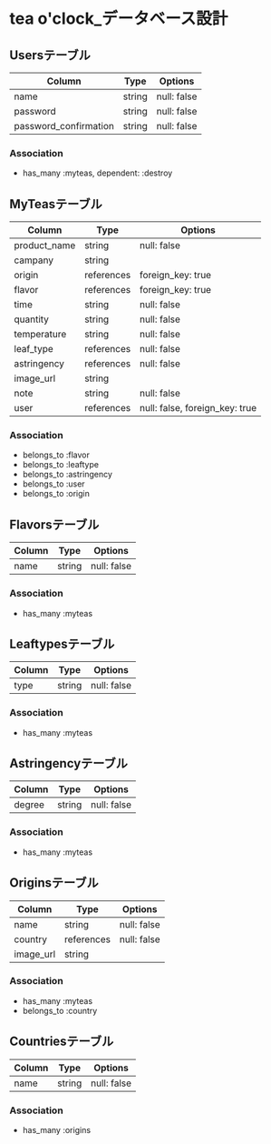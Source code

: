 # tea o'clock_データベース設計

## Usersテーブル
|Column|Type|Options|
|------|----|-------|
|name|string|null: false|
|password|string|null: false|
|password_confirmation|string|null: false|
### Association
- has_many :myteas, dependent: :destroy

## MyTeasテーブル
|Column|Type|Options|
|------|----|-------|
|product_name|string|null: false|
|campany|string||
|origin|references|foreign_key: true|
|flavor|references|foreign_key: true|
|time|string|null: false|
|quantity|string|null: false|
|temperature|string|null: false|
|leaf_type|references|null: false|
|astringency|references|null: false|
|image_url|string||
|note|string|null: false|
|user|references|null: false, foreign_key: true|
### Association
- belongs_to :flavor
- belongs_to :leaftype
- belongs_to :astringency
- belongs_to :user
- belongs_to :origin

## Flavorsテーブル
|Column|Type|Options|
|------|----|-------|
|name|string|null: false|
### Association
- has_many :myteas

## Leaftypesテーブル
|Column|Type|Options|
|------|----|-------|
|type|string|null: false|
### Association
- has_many :myteas

## Astringencyテーブル
|Column|Type|Options|
|------|----|-------|
|degree|string|null: false|
### Association
- has_many :myteas

## Originsテーブル
|Column|Type|Options|
|------|----|-------|
|name|string|null: false|
|country|references|null: false|
|image_url|string||
### Association
- has_many :myteas
- belongs_to :country


## Countriesテーブル
|Column|Type|Options|
|------|----|-------|
|name|string|null: false|
### Association
- has_many :origins